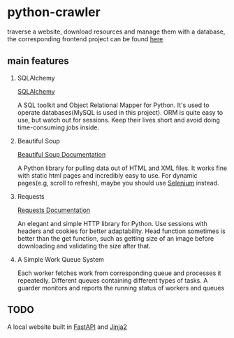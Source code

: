 # python-crawler
traverse a website, download resources and manage them with a database, the corresponding frontend project can be found [here](https://github.com/jcylele/python-crawler)

## main features

1. SQLAlchemy

   [SQLAlchemy](https://www.sqlalchemy.org/)

   A SQL toolkit and Object Relational Mapper for Python.
   It's used to operate databases(MySQL is used in this project). 
   ORM is quite easy to use, but watch out for sessions. 
   Keep their lives short and avoid doing time-consuming jobs inside.

2. Beautiful Soup

   [Beautiful Soup Documentation](https://beautiful-soup-4.readthedocs.io/en/latest/)

   A Python library for pulling data out of HTML and XML files.
   It works fine with static html pages and incredibly easy to use.
   For dynamic pages(e.g, scroll to refresh), maybe you should use [Selenium](https://selenium-python.readthedocs.io/) instead.

3. Requests

    [Requests Documentation](https://requests.readthedocs.io/en/latest/)
    
    An elegant and simple HTTP library for Python.
    Use sessions with headers and cookies for better adaptability.
    Head function sometimes is better than the get function, such as getting size of an image before downloading and validating the size after that.


4. A Simple Work Queue System

   Each worker fetches work from corresponding queue and processes it repeatedly.
   Different queues containing different types of tasks.
   A guarder monitors and reports the running status of workers and queues

## TODO
A local website built in [FastAPI](https://fastapi.tiangolo.com/) and [Jinja2](https://jinja.palletsprojects.com/en/3.1.x/)

